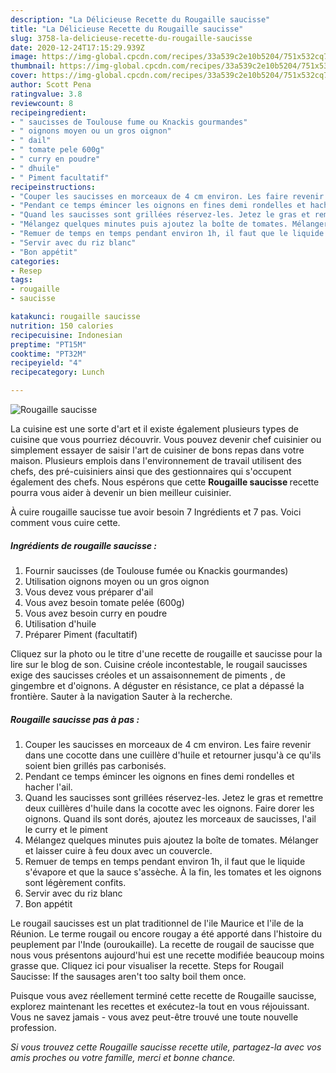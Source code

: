 ```yaml
---
description: "La Délicieuse Recette du Rougaille saucisse"
title: "La Délicieuse Recette du Rougaille saucisse"
slug: 3758-la-delicieuse-recette-du-rougaille-saucisse
date: 2020-12-24T17:15:29.939Z
image: https://img-global.cpcdn.com/recipes/33a539c2e10b5204/751x532cq70/rougaille-saucisse-photo-principale-de-la-recette.jpg
thumbnail: https://img-global.cpcdn.com/recipes/33a539c2e10b5204/751x532cq70/rougaille-saucisse-photo-principale-de-la-recette.jpg
cover: https://img-global.cpcdn.com/recipes/33a539c2e10b5204/751x532cq70/rougaille-saucisse-photo-principale-de-la-recette.jpg
author: Scott Pena
ratingvalue: 3.8
reviewcount: 8
recipeingredient:
- " saucisses de Toulouse fume ou Knackis gourmandes"
- " oignons moyen ou un gros oignon"
- " dail"
- " tomate pele 600g"
- " curry en poudre"
- " dhuile"
- " Piment facultatif"
recipeinstructions:
- "Couper les saucisses en morceaux de 4 cm environ. Les faire revenir dans une cocotte dans une cuillère d&#39;huile et retourner jusqu&#39;à ce qu&#39;ils soient bien grillés pas carbonisés."
- "Pendant ce temps émincer les oignons en fines demi rondelles et hacher l&#39;ail."
- "Quand les saucisses sont grillées réservez-les. Jetez le gras et remettre deux cuillères d&#39;huile dans la cocotte avec les oignons. Faire dorer les oignons. Quand ils sont dorés, ajoutez les morceaux de saucisses, l&#39;ail le curry et le piment"
- "Mélangez quelques minutes puis ajoutez la boîte de tomates. Mélanger et laisser cuire à feu doux avec un couvercle."
- "Remuer de temps en temps pendant environ 1h, il faut que le liquide s&#39;évapore et que la sauce s&#39;assèche. À la fin, les tomates et les oignons sont légèrement confits."
- "Servir avec du riz blanc"
- "Bon appétit"
categories:
- Resep
tags:
- rougaille
- saucisse

katakunci: rougaille saucisse 
nutrition: 150 calories
recipecuisine: Indonesian
preptime: "PT15M"
cooktime: "PT32M"
recipeyield: "4"
recipecategory: Lunch

---
```



![Rougaille saucisse](https://img-global.cpcdn.com/recipes/33a539c2e10b5204/751x532cq70/rougaille-saucisse-photo-principale-de-la-recette.jpg)

La cuisine est une sorte d'art et il existe également plusieurs types de cuisine que vous pourriez découvrir. Vous pouvez devenir chef cuisinier ou simplement essayer de saisir l'art de cuisiner de bons repas dans votre maison. Plusieurs emplois dans l'environnement de travail utilisent des chefs, des pré-cuisiniers ainsi que des gestionnaires qui s'occupent également des chefs. Nous espérons que cette <strong> Rougaille saucisse </strong> recette pourra vous aider à devenir un bien meilleur cuisinier.

<!--inarticleads1-->

À cuire rougaille saucisse tue avoir besoin 7 Ingrédients et 7 pas. Voici comment vous cuire cette.

##### Ingrédients de rougaille saucisse :

1. Fournir  saucisses (de Toulouse fumée ou Knackis gourmandes)
1. Utilisation  oignons moyen ou un gros oignon
1. Vous devez vous préparer  d&#39;ail
1. Vous avez besoin  tomate pelée (600g)
1. Vous avez besoin  curry en poudre
1. Utilisation  d&#39;huile
1. Préparer  Piment (facultatif)


Cliquez sur la photo ou le titre d&#39;une recette de rougaille et saucisse pour la lire sur le blog de son. Cuisine créole incontestable, le rougail saucisses exige des saucisses créoles et un assaisonnement de piments , de gingembre et d&#39;oignons. A déguster en résistance, ce plat a dépassé la frontière. Sauter à la navigation Sauter à la recherche. 

<!--inarticleads2-->

##### Rougaille saucisse pas à pas :

1. Couper les saucisses en morceaux de 4 cm environ. Les faire revenir dans une cocotte dans une cuillère d&#39;huile et retourner jusqu&#39;à ce qu&#39;ils soient bien grillés pas carbonisés.
1. Pendant ce temps émincer les oignons en fines demi rondelles et hacher l&#39;ail.
1. Quand les saucisses sont grillées réservez-les. Jetez le gras et remettre deux cuillères d&#39;huile dans la cocotte avec les oignons. Faire dorer les oignons. Quand ils sont dorés, ajoutez les morceaux de saucisses, l&#39;ail le curry et le piment
1. Mélangez quelques minutes puis ajoutez la boîte de tomates. Mélanger et laisser cuire à feu doux avec un couvercle.
1. Remuer de temps en temps pendant environ 1h, il faut que le liquide s&#39;évapore et que la sauce s&#39;assèche. À la fin, les tomates et les oignons sont légèrement confits.
1. Servir avec du riz blanc
1. Bon appétit


Le rougail saucisses est un plat traditionnel de l&#39;ile Maurice et l&#39;ile de la Réunion. Le terme rougail ou encore rougay a été apporté dans l&#39;histoire du peuplement par l&#39;Inde (ouroukaille). La recette de rougail de saucisse que nous vous présentons aujourd&#39;hui est une recette modifiée beaucoup moins grasse que. Cliquez ici pour visualiser la recette. Steps for Rougail Saucisse: If the sausages aren&#39;t too salty boil them once. 

<!--inarticleads1-->

<p>
Puisque vous avez réellement terminé cette recette de Rougaille saucisse, explorez maintenant les recettes et exécutez-la tout en vous réjouissant. Vous ne savez jamais - vous avez peut-être trouvé une toute nouvelle profession.
</p>

<p>
<i>Si vous trouvez cette Rougaille saucisse recette utile, partagez-la avec vos amis proches ou votre famille, merci et bonne chance.</i>
</p>
